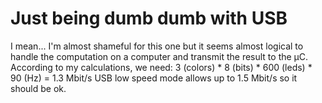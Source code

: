 # Just being dumb dumb with USB

I mean... I'm almost shameful for this one but it seems almost logical to handle the computation on a computer and transmit the result to the µC.
According to my calculations, we need:
3 (colors) \* 8 (bits) \* 600 (leds) \* 90 (Hz) = 1.3 Mbit/s
USB low speed mode allows up to 1.5 Mbit/s so it should be ok.
